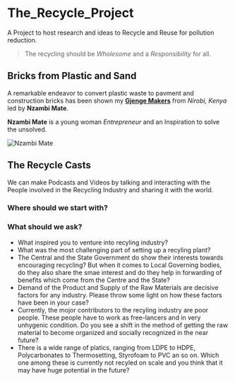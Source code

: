 # The_Recycle_Project
A Project to host research and ideas to Recycle and Reuse for pollution reduction.

> The recycling should be *Wholesome* and a *Responsibility* for all.

## Bricks from Plastic and Sand

A remarkable endeavor to convert plastic waste to pavment and construction bricks has been shown my **[Gjenge Makers](https://www.gjenge.co.ke/ "Gjenge Makers")** from *Nirobi, Kenya* led by **Nzambi Mate**.

**Nzambi Mate** is a young woman *Entrepreneur* and an Inspiration to solve the unsolved.

![Nzambi Mate](https://external-content.duckduckgo.com/iu/?u=https%3A%2F%2Fnews-lt.gismeteo.st%2F2021%2F07%2F48d86d93.jpg&f=1&nofb=1)

## The Recycle Casts

We can make Podcasts and Videos by talking and interacting with the People involved in the Recycling Industry and sharing it with the world.

### Where should we start with?

### What should we ask?

 * What inspired you to venture into recyling industry?
 * What was the most challenging part of setting up a recyling plant?
 * The Central and the State Government do show their interests towards encouraging recycling? But when it comes to Local Governing bodies, do they also share the smae interest and do they help in forwarding of benefits which come from the Centre and the State?
 * Demand of the Product and Supply of the Raw Materials are decisive factors for any industry. Please throw some light on how these factors have been in your case?
 * Currently, the mojor contributors to the recyling industry are poor people. These people have to work as free-lancers and in very unhygenic condition. Do you see a shift in the method of getting the raw material to become organized and socially recognized in the near future?
 * There is a wide range of platics, ranging from LDPE to HDPE, Polycarbonates to Thermosetting, Styrofoam to PVC an so on. Which one among these is currently not recyled on scale and you think that it may have huge potential in the future?
